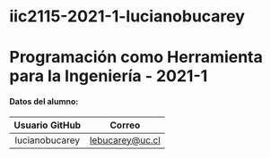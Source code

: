 # iic2115-2021-1-lucianobucarey

# Programación como Herramienta para la Ingeniería - 2021-1
#### Datos del alumno:
| Usuario GitHub |   	Correo       | 
|      :-:       |        :-:        |
| lucianobucarey |  lebucarey@uc.cl  | 